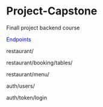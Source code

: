 # Project-Capstone
Finall project backend course
<p style="color:blue">Endpoints</p>

restaurant/

restaurant/booking/tables/

restaurant/menu/

auth/users/

auth/token/login
